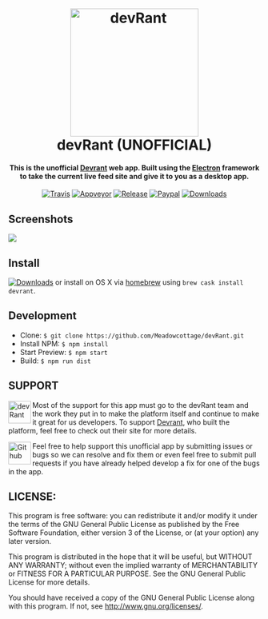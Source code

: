 <h1 align="center">
  <a href="https://devrant.io"><img alt='devRant' width='256' height='256' src="https://raw.githubusercontent.com/Meadowcottage/devRant/master/build/icon-512.png"></a>
  <br>
    devRant (UNOFFICIAL)
  <br>
</h1>

<h4 align="center">This is the unofficial <a href="https://www.devrant.io/">Devrant</a> web app. Built using the <a href="http://electron.atom.io/">Electron</a> framework to take the current live feed site and give it to you as a desktop app.</h4>

<p align="center">
  <a href="https://travis-ci.org/Meadowcottage/devRant"><img src="https://img.shields.io/travis/Meadowcottage/devRant/master.svg?style=flat-square" alt="Travis"></a>
  <a href="https://ci.appveyor.com/project/Meadowcottage/devrant"><img src="https://img.shields.io/appveyor/ci/meadowcottage/devrant.svg?style=flat-square" alt="Appveyor"></a>
  <a href="https://github.com/Meadowcottage/devRant/releases"><img src="https://img.shields.io/github/release/Meadowcottage/devRant.svg?style=flat-square" alt="Release"></a>
  <a href="https://www.paypal.com/cgi-bin/webscr?cmd=_xclick&business=bendixon50%40gmail%2ecom&item_name=Tip%20for%20Meadowcottage&currency_code=GBP"><img src="https://img.shields.io/badge/Donate-PayPal-green.svg?style=flat-square" alt="Paypal"></a>
  <a href="https://github.com/Meadowcottage/devRant/releases"><img src="https://img.shields.io/github/downloads/meadowcottage/devrant/total.svg?style=flat-square" alt="Downloads"></a>
</p>

## Screenshots

<img src="https://raw.githubusercontent.com/Meadowcottage/devRant/master/build/Screenshot.png"/>

## Install

<a href="https://github.com/Meadowcottage/devRant/releases"><img alt='Downloads' src="https://img.shields.io/badge/DOWNLOADS-HERE-brightgreen.svg?style=flat-square"></a> or install on OS X via [homebrew](http://brew.sh) using `brew cask install devrant`.

## Development

- Clone: `$ git clone https://github.com/Meadowcottage/devRant.git`
- Install NPM: `$ npm install`
- Start Preview: `$ npm start`
- Build: `$ npm run dist`

## SUPPORT

[<img width='45' height="45" align='left' alt='devRant' src="https://raw.githubusercontent.com/Meadowcottage/devRant/master/build/icon-512.png">](https://www.devrant.io/) Most of the support for this app must go to the devRant team and the work they put in to make the platform itself and continue to make it great for us developers. To support [Devrant](https://www.devrant.io/), who built the platform, feel free to check out their site for more details.

[<img width='45' height="45" align='left' alt='Github' src="https://upload.wikimedia.org/wikipedia/commons/9/91/Octicons-mark-github.svg">](https://github.com/Meadowcottage/Devrant) Feel free to help support this unofficial app by submitting issues or bugs so we can resolve and fix them or even feel free to submit pull requests if you have already helped develop a fix for one of the bugs in the app.

## LICENSE:

This program is free software: you can redistribute it and/or modify
it under the terms of the GNU General Public License as published by
the Free Software Foundation, either version 3 of the License, or
(at your option) any later version.

This program is distributed in the hope that it will be useful,
but WITHOUT ANY WARRANTY; without even the implied warranty of
MERCHANTABILITY or FITNESS FOR A PARTICULAR PURPOSE.  See the
GNU General Public License for more details.

You should have received a copy of the GNU General Public License
along with this program.  If not, see <http://www.gnu.org/licenses/>.
